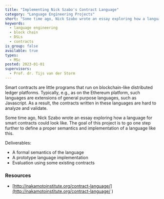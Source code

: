 ```yaml
---
title: "Implementing Nick Szabo's Contract Language"
category: "Language Engineering Projects"
short: "Some time ago, Nick Szabo wrote an essay exploring how a language for smart contracts could look like. The goal of this project is to go one step further to define a proper semantics and implementation of a language like this."
keywords:
  - language engineering
  - block chain
  - DSLs
  - contracts
is_group: false
available: true
types:
  - MSc
posted: 2023-01-01
supervisors:
  - Prof. dr. Tijs van der Storm
---
```


Smart contracts are little programs that run on blockchain-like distributed ledger platforms. Typically, e.g., as on the Ethereum platform, such languages are extensions of general purpose languages, such as Javascript. As a result, the contracts written in these languages are hard to analyze and validate.

Some time ago, Nick Szabo wrote an essay exploring how a language for smart contracts could look like. The goal of this project is to go one step further to define a proper semantics and implementation of a language like this.

Deliverables:
- A formal semantics of the language
- A prototype language implementation
- Evaluation using some existing contracts 

### Resources
- [http://nakamotoinstitute.org/contract-language/](http://nakamotoinstitute.org/contract-language/ )